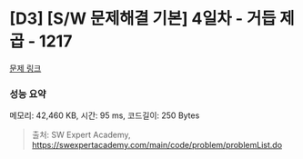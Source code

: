 # [D3] [S/W 문제해결 기본] 4일차 - 거듭 제곱 - 1217 

[문제 링크](https://swexpertacademy.com/main/code/problem/problemDetail.do?contestProbId=AV14dUIaAAUCFAYD) 

### 성능 요약

메모리: 42,460 KB, 시간: 95 ms, 코드길이: 250 Bytes



> 출처: SW Expert Academy, https://swexpertacademy.com/main/code/problem/problemList.do